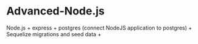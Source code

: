 # Advanced-Node.js
Node.js + express + postgres (connect NodeJS application to postgres) + Sequelize migrations and seed data + 
